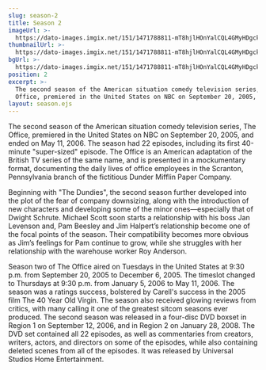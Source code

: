 ```yaml
---
slug: season-2
title: Season 2
imageUrl: >-
  https://dato-images.imgix.net/151/1471788811-mT8hjlHOnYalCQL4GMyHDgckNrU.jpg?auto=compress%2Cformat&ch=DPR%2CWidth&w=400
thumbnailUrl: >-
  https://dato-images.imgix.net/151/1471788811-mT8hjlHOnYalCQL4GMyHDgckNrU.jpg?auto=compress%2Cformat&ch=DPR%2CWidth&h=300
bgUrl: >-
  https://dato-images.imgix.net/151/1471788811-mT8hjlHOnYalCQL4GMyHDgckNrU.jpg?auto=compress%2Cformat&ch=DPR%2CWidth&w=5
position: 2
excerpt: >-
  The second season of the American situation comedy television series, The
  Office, premiered in the United States on NBC on September 20, 2005, and…
layout: season.ejs
---
```


The second season of the American situation comedy television series, The Office, premiered in the United States on NBC on September 20, 2005, and ended on May 11, 2006. The season had 22 episodes, including its first 40-minute "super-sized" episode. The Office is an American adaptation of the British TV series of the same name, and is presented in a mockumentary format, documenting the daily lives of office employees in the Scranton, Pennsylvania branch of the fictitious Dunder Mifflin Paper Company.

Beginning with "The Dundies", the second season further developed into the plot of the fear of company downsizing, along with the introduction of new characters and developing some of the minor ones—especially that of Dwight Schrute. Michael Scott soon starts a relationship with his boss Jan Levenson and, Pam Beesley and Jim Halpert’s relationship become one of the focal points of the season. Their compatibility becomes more obvious as Jim’s feelings for Pam continue to grow, while she struggles with her relationship with the warehouse worker Roy Anderson.

Season two of The Office aired on Tuesdays in the United States at 9:30 p.m. from September 20, 2005 to December 6, 2005. The timeslot changed to Thursdays at 9:30 p.m. from January 5, 2006 to May 11, 2006. The season was a ratings success, bolstered by Carell's success in the 2005 film The 40 Year Old Virgin. The season also received glowing reviews from critics, with many calling it one of the greatest sitcom seasons ever produced. The second season was released in a four-disc DVD boxset in Region 1 on September 12, 2006, and in Region 2 on January 28, 2008. The DVD set contained all 22 episodes, as well as commentaries from creators, writers, actors, and directors on some of the episodes, while also containing deleted scenes from all of the episodes. It was released by Universal Studios Home Entertainment.